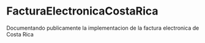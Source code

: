 # FacturaElectronicaCostaRica
Documentando publicamente la implementacion de la factura electronica de Costa Rica
